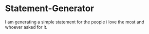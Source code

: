 # Statement-Generator
I am generating a simple statement for the people i love the most and whoever asked for it.

